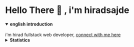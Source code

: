 # Hello There 👋 , i'm hiradsajde 

<div align="left">
  <details open>
  <summary><b>english introduction</b></summary><br>
    i'm hirad fullstack web developer, <a href="https://hiradsajde.ir/socials">connect with me here</a>
  </details>
  <details>
  <summary><b>Statistics</b></summary>
  <br>
  
  [![Top Langs](https://github-readme-stats.vercel.app/api/top-langs/?username=hiradsajde&layout=compact)](https://github.com/hiradsajde)

  [![hiradsajde's stats](https://github-readme-stats.vercel.app/api?username=hiradsajde)](https://github.com/hiradsajde)
  
  </details>    
  </div>
